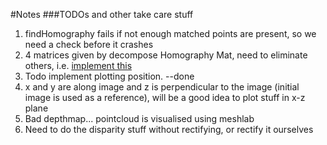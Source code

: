 #Notes
###TODOs and other take care stuff

1. findHomography fails if not enough matched points are present, so we need a check before it crashes
2. 4 matrices given by decompose Homography Mat, need to eliminate others, i.e. [implement this](https://hal.inria.fr/inria-00174036v3/document#15)
3. Todo implement plotting position. --done
4. x and y are along image and z is perpendicular to the image (initial image is used as a reference), will be a good idea to plot stuff in x-z plane
5. Bad depthmap... pointcloud is visualised using meshlab 
6. Need to do the disparity stuff without rectifying, or rectify it ourselves
